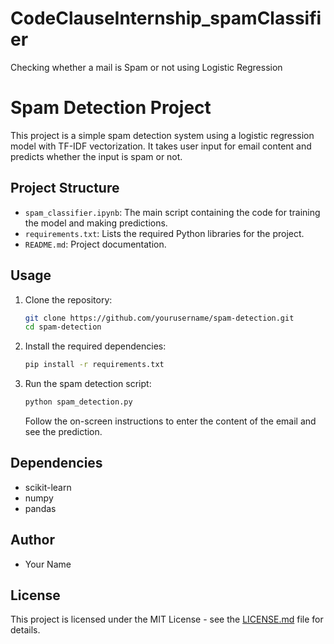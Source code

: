 # CodeClauseInternship_spamClassifier
Checking whether a mail is Spam or not using Logistic Regression

# Spam Detection Project

This project is a simple spam detection system using a logistic regression model with TF-IDF vectorization. It takes user input for email content and predicts whether the input is spam or not.

## Project Structure

- `spam_classifier.ipynb`: The main script containing the code for training the model and making predictions.
- `requirements.txt`: Lists the required Python libraries for the project.
- `README.md`: Project documentation.

## Usage

1. Clone the repository:

    ```bash
    git clone https://github.com/yourusername/spam-detection.git
    cd spam-detection
    ```

2. Install the required dependencies:

    ```bash
    pip install -r requirements.txt
    ```

3. Run the spam detection script:

    ```bash
    python spam_detection.py
    ```

    Follow the on-screen instructions to enter the content of the email and see the prediction.

## Dependencies

- scikit-learn
- numpy
- pandas

## Author

- Your Name

## License

This project is licensed under the MIT License - see the [LICENSE.md](LICENSE.md) file for details.


